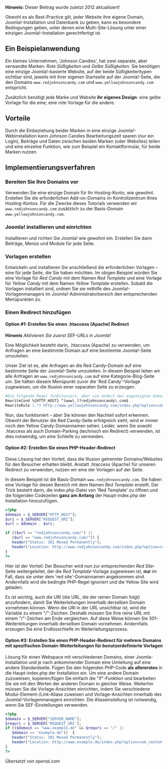 <!-- Filename: Multiple_Domains_and_Web_Sites_in_a_single_Joomla!_installation / Display title: Mehrere Domains und Websites in einer einzigen Joomla!-Installation -->

**Hinweis:** Dieser Beitrag wurde zuletzt 2012 aktualisiert!

Obwohl es als Best-Practice gilt, jeder Website ihre eigene Domain, Joomla!-Installation und Datenbank zu geben, kann es besondere Bedingungen geben, unter denen eine Multi-Site-Lösung unter einer einzigen Joomla!-Installation gerechtfertigt ist.

## Ein Beispielanwendung

Ein kleines Unternehmen, 'Johnson Candies', hat zwei separate, aber verwandte Marken: *Rote Süßigkeiten* und *Gelbe Süßigkeiten*. Sie benötigen eine einzige Joomla!-basierte Website, auf der beide Süßigkeitentypen sichtbar sind, jeweils mit ihrer eigenen Startseite auf der Joomla!-Seite, die den Domains `www.redjohnsoncandy.com` und `www.yellowjohnsoncandy.com` entspricht.

Zusätzlich benötigt jede Marke und Website **ihr eigenes Design**: eine gelbe Vorlage für die eine; eine rote Vorlage für die andere.

## Vorteile

Durch die Einbeziehung beider Marken in eine einzige Joomla!-Webinstallation kann Johnson Candies Bearbeitungszeit sparen (nur ein Login), Beiträge und Daten zwischen beiden Marken (oder Websites) teilen und eine einzelne Funktion, wie zum Beispiel ein Kontaktformular, für beide Marken nutzen.

## Implementierungsverfahren

### Bereiten Sie Ihre Domains vor

Verwenden Sie eine einzige Domain für Ihr Hosting-Konto, wie gewohnt. Erstellen Sie die erforderlichen Add-on-Domains im Kontrollzentrum Ihres Hosting-Kontos. Für die Zwecke dieses Tutorials verwenden wir `www.redjohnsoncandy.com` zusätzlich zu der Basis-Domain `www.yellowjohnsoncandy.com`.

### Joomla! installieren und einrichten

Installieren und richten Sie Joomla! wie gewohnt ein. Erstellen Sie dann Beiträge, Menüs und Module für jede Seite.

### Vorlagen erstellen

Entwickeln und installieren Sie anschließend die erforderlichen Vorlagen – eine für jede Seite, die Sie haben möchten. Im obigen Beispiel würden Sie eine Vorlage für *Red Candy* mit dem Namen *Red Template* und eine Vorlage für *Yellow Candy* mit dem Namen *Yellow Template* erstellen. Sobald die Vorlagen installiert sind, ordnen Sie sie mithilfe des Joomla!-Vorlagenmanagers im Joomla!-Administratorbereich den entsprechenden Menüpunkten zu.

### Einen Redirect hinzufügen

#### Option #1: Erstellen Sie einen .htaccess (Apache) Redirect

**Hinweis** *Aktivieren Sie zuerst SEF-URLs in Joomla!*

Eine Möglichkeit besteht darin, .htaccess (Apache) zu verwenden, um Anfragen an eine bestimmte Domain auf eine bestimmte Joomla!-Seite umzuleiten.

Unser Ziel ist es, alle Anfragen an die Red Candy-Domain auf eine bestimmte Seite der Joomla!-Seite umzuleiten. In diesem Beispiel leiten wir alle Anfragen an `www.redjohnsoncandy.com` auf eine Kategorie-Blog-Seite um. Sie hätten diesem Menüpunkt zuvor die 'Red Candy'-Vorlage zugewiesen, um die Illusion einer separaten Seite zu erzeugen.
```apache
#Die folgende Regel funktioniert, aber sie ändert den angezeigten Domainnamen.
RewriteCond %{HTTP_HOST} ^(www\.)?redjohnsoncandy\.com$
RewriteRule (.*) http://www.yellowjohnsoncandy.com/index.php?option=com_content&view=category&layout=blog&id=3&Itemid=12 [R=301,L]
```
Nun, das funktioniert – aber Sie können den Nachteil sofort erkennen. Obwohl der Benutzer die Red Candy-Seite erfolgreich sieht, wird er immer noch den Yellow Candy-Domainnamen sehen. Leider, wenn Sie sowohl .htaccess als auch Domain-Parking (technisch ein Redirect) verwenden, ist dies notwendig, um eine Schleife zu vermeiden.

#### Option #2: Erstellen Sie einen PHP-Header-Redirect

Diese Lösung hat den Vorteil, dass die Illusion getrennter Domains/Websites für den Besucher erhalten bleibt. Anstatt .htaccess (Apache) für unseren Redirect zu verwenden, nutzen wir eine der Vorlagen auf der Seite.

In diesem Beispiel ist die Basis-Domain `www.redjohnsoncandy.com`. Sie haben eine Vorlage für diesen Bereich mit dem Namen *Red Template* erstellt. Der Trick besteht darin, die index.php-Datei von 'Red Template' zu öffnen und die folgenden Codezeilen **ganz am Anfang** der Haupt-index.php der Installation hinzuzufügen.

```php
<?php
$domain = $_SERVER["HTTP_HOST"];
$uri = $_SERVER["REQUEST_URI"];
$url = $domain . $uri;

if (($url == "redjohnsoncandy.com/") ||
   ($url == "www.redjohnsoncandy.com/")) {
   header("Status: 301 Moved Permanently");
   header("Location: http://www.redjohnsoncandy.com/index.php?option=com_content&view=category&layout=blog&id=3&Itemid=12");
}
?>
```

Hier ist der Vorteil: Der Besucher wird nun zur entsprechenden *Red Site*-Seite weitergeleitet, der die *Red Template*-Vorlage zugewiesen ist, **nur** im Fall, dass sie unter dem 'red site'-Domainnamen angekommen sind. Andernfalls wird die bedingte PHP-Regel ignoriert und die Yellow Site wird geladen.

Es ist wichtig, auch die URI (die URL, die der reinen Domain folgt) anzufordern, damit Sie Weiterleitungen innerhalb derselben Domain vornehmen können. Wenn die URI in der URL unsichtbar ist, wird die Variable zu einem "/"-Zeichen. Deshalb müssen Sie Ihre reine URL mit einem "/"-Zeichen am Ende vergleichen. Auf diese Weise können Sie 301-Weiterleitungen innerhalb derselben Domain vornehmen. Andernfalls erzeugen Sie eine Endlosschleife im Weiterleitungsprozess.

#### Option #3: Erstellen Sie einen PHP-Header-Redirect für mehrere Domains mit spezifischen Domain-Weiterleitungen für benutzerdefinierte Vorlagen

Lösung für einen Webspace mit verschiedenen Domains, einer Joomla-Installation und je nach ankommender Domain eine Umleitung auf eine andere Standardseite. Fügen Sie den folgenden PHP-Code **als allererstes** in die Haupt-index.php der Installation ein. Um eine andere Domain zuzuweisen, kopieren/fügen Sie einfach die "if"-Funktion und bearbeiten Sie sie mit den Werten der anderen Domain in gleicher Weise. Weiterhin müssen Sie die Vorlage-Ansichten einrichten, indem Sie verschiedene Modul-Element-/Link-Aliase zuweisen und Vorlage-Ansichten innerhalb des Joomla!-Vorlagenmanagers einrichten. Die Aliaseinstellung ist notwendig, wenn Sie SEF-Einstellungen verwenden.
```php
<?php
$domain = $_SERVER["SERVER_NAME"];
$requri = $_SERVER['REQUEST_URI'];
if (($domain == "www.example.de" && $requri == "/" ||
   $domain == "example.de"))  {
   header("Status: 301 Moved Permanently");
   header("Location: http://www.example.de/index.php?option=com_content&view=article&id=6");
}
?>
```
*Übersetzt von openai.com*

